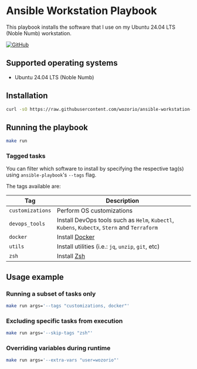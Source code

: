 # Ansible Workstation Playbook

This playbook installs the software that I use on my Ubuntu 24.04 LTS (Noble Numb) workstation.

[![GitHub](https://img.shields.io/github/license/wozorio/ansible-workstation-setup)](https://github.com/wozorio/ansible-workstation-setup/blob/master/LICENSE)

## Supported operating systems

- Ubuntu 24.04 LTS (Noble Numb)

## Installation

```bash
curl -sO https://raw.githubusercontent.com/wozorio/ansible-workstation-playbook/refs/heads/master/install.sh | bash install.sh
```

## Running the playbook

```bash
make run
```

### Tagged tasks

You can filter which software to install by specifying the respective tag(s) using `ansible-playbook`'s `--tags` flag.

The tags available are:

| Tag              | Description                                                                                  |
| ---------------- | -------------------------------------------------------------------------------------------- |
| `customizations` | Perform OS customizations                                                                    |
| `devops_tools`   | Install DevOps tools such as `Helm`, `Kubectl`, `Kubens`, `Kubectx`, `Stern` and `Terraform` |
| `docker`         | Install [Docker](https://docs.docker.com/engine/install/ubuntu/)                             |
| `utils`          | Install utilities (i.e.: `jq`, `unzip`, `git`, etc)                                          |
| `zsh`            | Install [Zsh](https://www.zsh.org/)                                                          |

## Usage example

### Running a subset of tasks only

```bash
make run args='--tags "customizations, docker"'
```

### Excluding specific tasks from execution

```bash
make run args='--skip-tags "zsh"'
```

### Overriding variables during runtime

```bash
make run args='--extra-vars "user=wozorio"'
```
